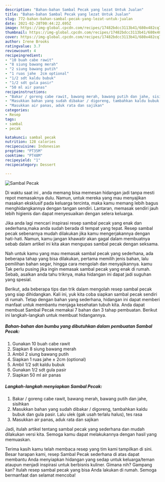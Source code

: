 ```yaml
---
description: "Bahan-bahan Sambal Pecak yang lezat Untuk Jualan"
title: "Bahan-bahan Sambal Pecak yang lezat Untuk Jualan"
slug: 772-bahan-bahan-sambal-pecak-yang-lezat-untuk-jualan
date: 2021-02-28T00:44:22.695Z
image: https://img-global.cpcdn.com/recipes/17482bdcc3113b41/680x482cq70/sambal-pecak-foto-resep-utama.jpg
thumbnail: https://img-global.cpcdn.com/recipes/17482bdcc3113b41/680x482cq70/sambal-pecak-foto-resep-utama.jpg
cover: https://img-global.cpcdn.com/recipes/17482bdcc3113b41/680x482cq70/sambal-pecak-foto-resep-utama.jpg
author: Irene Brooks
ratingvalue: 3.7
reviewcount: 4
recipeingredient:
- "10 buah cabe rawit"
- "8 siung bawang merah"
- "2 siung bawang putih"
- "1 ruas jahe  2cm optional"
- "1/2 sdt kaldu bubuk"
- "1/2 sdt gula pasir"
- "50 ml air panas"
recipeinstructions:
- "Bakar / goreng cabe rawit, bawang merah, bawang putih dan jahe, sisihkan"
- "Masukkan bahan yang sudah dibakar / digoreng, tambahkan kaldu bubuk dan gula pasir. Lalu ulek (gak usah terlalu halus), tes rasa"
- "Masukkan air panas, aduk rata dan sajikan"
categories:
- Resep
tags:
- sambal
- pecak

katakunci: sambal pecak 
nutrition: 128 calories
recipecuisine: Indonesian
preptime: "PT35M"
cooktime: "PT48M"
recipeyield: "1"
recipecategory: Dessert

---
```



![Sambal Pecak](https://img-global.cpcdn.com/recipes/17482bdcc3113b41/680x482cq70/sambal-pecak-foto-resep-utama.jpg)

Di waktu  saat ini , anda memang bisa memesan hidangan jadi tanpa mesti repot memasaknya dulu. Namun, untuk mereka yang mau menyajikan masakan eksklusif pada keluarga tercinta, maka kamu memang lebih bagus menghidangkannya dengan tangan sendiri. Lantaran, memasak sendiri jauh lebih higienis dan dapat menyesuaikan dengan selera keluarga.

Jika anda lagi mencari inspirasi resep sambal pecak yang enak dan sederhana,maka anda sudah berada di tempat yang tepat. Resep sambal pecak  sebenarnya mudah dilakukan jika kamu mengerjakannya dengan hati-hati. Namun, kamu jangan khawatir akan gagal dalam membuatnya 
sebab dalam artikel ini kita akan mengupas sambal pecak dengan seksama.  



Nah untuk kamu yang mau memasak sambal pecak yang sederhana, ada beberapa tahap yang bisa dilakukan, pertama memilih jenis bahan, lalu pemilihan bahan segar, hingga cara mengolah dan menyajikannya. kamu Tak perlu pusing jika ingin memasak sambal pecak yang enak di rumah. Sebab, asalkan anda  tahu triknya, maka hidangan ini dapat jadi suguhan yang spesial.

Berikut, ada beberapa tips dan trik dalam mengolah resep sambal pecak yang siap dihidangkan. Kali ini, yuk kita coba siapkan sambal pecak sendiri di rumah. Tetap dengan bahan yang sederhana, hidangan ini dapat memberi manfaat untuk membantu menjaga kesehatan tubuh kita. Anda dapat membuat Sambal Pecak memakai 7 bahan dan 3 tahap pembuatan. Berikut ini langkah-langkah untuk membuat hidangannya.

<!--inarticleads1-->

##### Bahan-bahan dan bumbu yang dibutuhkan dalam pembuatan Sambal Pecak:

1. Gunakan 10 buah cabe rawit
1. Siapkan 8 siung bawang merah
1. Ambil 2 siung bawang putih
1. Siapkan 1 ruas jahe ± 2cm (optional)
1. Ambil 1/2 sdt kaldu bubuk
1. Gunakan 1/2 sdt gula pasir
1. Siapkan 50 ml air panas




<!--inarticleads2-->

##### Langkah-langkah menyiapkan Sambal Pecak:

1. Bakar / goreng cabe rawit, bawang merah, bawang putih dan jahe, sisihkan
1. Masukkan bahan yang sudah dibakar / digoreng, tambahkan kaldu bubuk dan gula pasir. Lalu ulek (gak usah terlalu halus), tes rasa
1. Masukkan air panas, aduk rata dan sajikan




Jadi, itulah artikel tentang  sambal pecak  yang sederhana dan mudah dilakukan versi kita. Semoga kamu dapat melakukannya dengan hasil yang memuaskan. 

Terima kasih kamu telah membaca resep yang tim kami tampilkan di sini. Besar harapan kami, resep  Sambal Pecak sederhana di atas dapat membantu Anda menyiapkan hidangan yang sedap untuk keluarga/teman ataupun menjadi inspirasi untuk berbisnis kuliner. Gimana nih? Gampang kan? Itulah resep sambal pecak yang bisa Anda lakukan di rumah. Semoga bermanfaat dan selamat mencoba!

